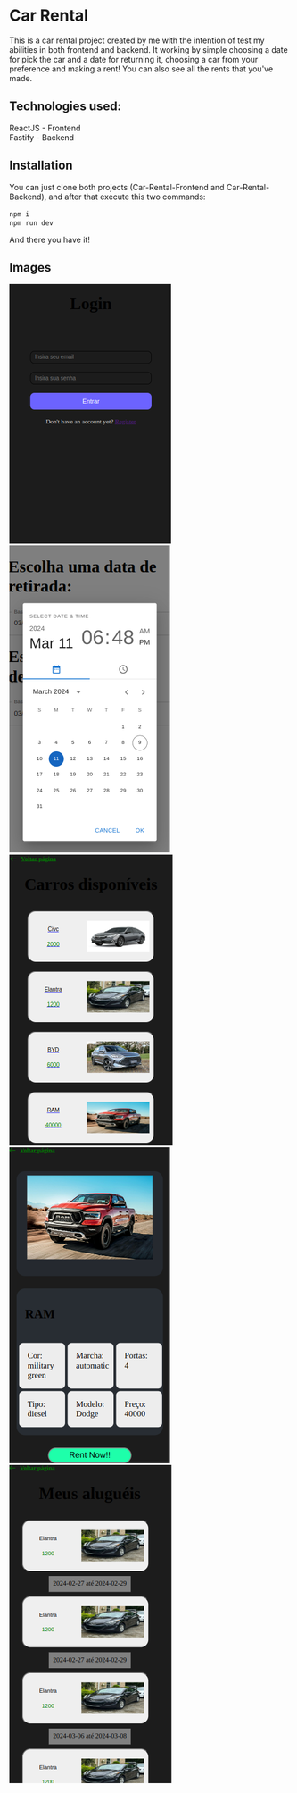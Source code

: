 # Car Rental

This is a car rental project created by me with the intention of test my abilities in both frontend and backend. It working by simple choosing a date for pick the car and a date for returning it, choosing a car from your preference and making a rent! You can also see all the rents that you've made.

## Technologies used:

ReactJS - Frontend <br/>
Fastify - Backend

## Installation

You can just clone both projects (Car-Rental-Frontend and Car-Rental-Backend), and after that execute this two commands:

```
npm i
npm run dev
```

And there you have it!

## Images

<img src='./images/Screenshot from 2024-03-09 18-48-05-2.png'>
<img src='./images/Screenshot from 2024-03-09 18-49-33.png'>
<img src='./images/Screenshot from 2024-03-09 18-49-45.png'>
<img src='./images/Screenshot from 2024-03-09 18-49-52.png'>
<img src='./images/Screenshot from 2024-03-09 18-50-26.png'>
